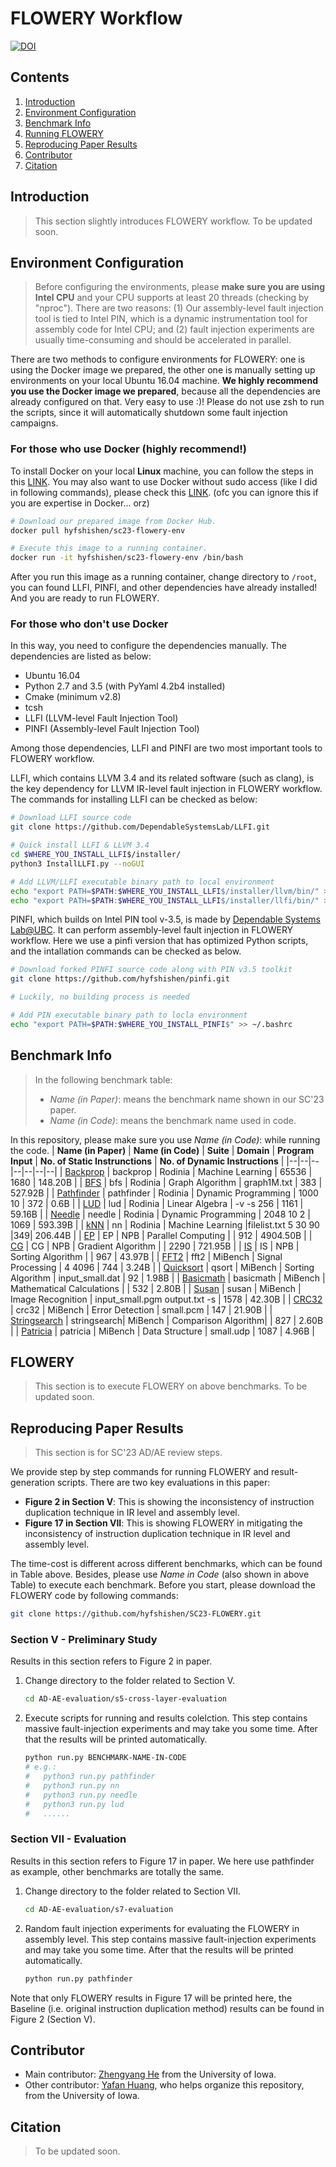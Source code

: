 # FLOWERY Workflow

[![DOI](https://zenodo.org/badge/656308915.svg)](https://zenodo.org/badge/latestdoi/656308915)

## Contents
1. [Introduction](#introduction)
2. [Environment Configuration](#environment-configuration)
3. [Benchmark Info](#benchmark-info)
3. [Running FLOWERY](#flowery)
4. [Reproducing Paper Results](#reproducing-paper-results)
5. [Contributor](#contributor)
6. [Citation](#citation)

## Introduction
> This section slightly introduces FLOWERY workflow. To be updated soon.

## Environment Configuration
> Before configuring the environments, please **make sure you are using Intel CPU** and your CPU supports at least 20 threads (checking by "nproc"). There are two reasons: (1) Our assembly-level fault injection tool is tied to Intel PIN, which is a dynamic instrumentation tool for assembly code for Intel CPU; and (2)  fault injection experiments are usually time-consuming and should be accelerated in parallel.

There are two methods to configure environments for FLOWERY: one is using the Docker image we prepared, the other one is manually setting up environments on your local Ubuntu 16.04 machine. **We highly recommend you use the Docker image we prepared**, because all the dependencies are already configured on that. Very easy to use :)! Please do not use zsh to run the scripts, since it will automatically shutdown some fault injection campaigns.

### For those who use Docker (highly recommend!)
To install Docker on your local **Linux** machine, you can follow the steps in this [LINK](https://docs.docker.com/engine/install/ubuntu/). You may also want to use Docker without sudo access (like I did in following commands), please check this [LINK](https://docs.docker.com/engine/install/linux-postinstall/). (ofc you can ignore this if you are expertise in Docker... orz)
```bash
# Download our prepared image from Docker Hub.
docker pull hyfshishen/sc23-flowery-env

# Execute this image to a running container.
docker run -it hyfshishen/sc23-flowery-env /bin/bash
```
After you run this image as a running container, change directory to ```/root```, you can found LLFI, PINFI, and other dependencies have already installed! And you are ready to run FLOWERY.

### For those who don't use Docker
In this way, you need to configure the dependencies manually. The dependencies are listed as below:
- Ubuntu 16.04
- Python 2.7 and 3.5 (with PyYaml 4.2b4 installed)
- Cmake (minimum v2.8)
- tcsh
- LLFI (LLVM-level Fault Injection Tool)
- PINFI (Assembly-level Fault Injection Tool)

Among those dependencies, LLFI and PINFI are two most important tools to FLOWERY workflow.

LLFI, which contains LLVM 3.4 and its related software (such as clang), is the key dependency for LLVM IR-level fault injection in FLOWERY workflow.
The commands for installing LLFI can be checked as below:
```bash
# Download LLFI source code
git clone https://github.com/DependableSystemsLab/LLFI.git

# Quick install LLFI & LLVM 3.4
cd $WHERE_YOU_INSTALL_LLFI$/installer/
python3 InstallLLFI.py --noGUI

# Add LLVM/LLFI executable binary path to local environment
echo "export PATH=$PATH:$WHERE_YOU_INSTALL_LLFI$/installer/llvm/bin/" >> ~/.bashrc
echo "export PATH=$PATH:$WHERE_YOU_INSTALL_LLFI$/installer/llfi/bin/" >> ~/.bashrc
```

PINFI, which builds on Intel PIN tool v-3.5, is made by [Dependable Systems Lab@UBC](https://blogs.ubc.ca/dependablesystemslab/).
It can perform assembly-level fault injection in FLOWERY workflow.
Here we use a pinfi version that has optimized Python scripts, and the intallation commands can be checked as below.
```bash
# Download forked PINFI source code along with PIN v3.5 toolkit
git clone https://github.com/hyfshishen/pinfi.git

# Luckily, no building process is needed

# Add PIN executable binary path to locla environment
echo "export PATH=$PATH:$WHERE_YOU_INSTALL_PINFI$" >> ~/.bashrc
```

## Benchmark Info
> In the following benchmark table:
>- *Name (in Paper)*: means the benchmark name shown in our SC'23 paper.
>- *Name (in Code)*: means the benchmark name used in code.

In this repository, please make sure you use *Name (in Code)*: while running the code.
| **Name (in Paper)**  | **Name (in Code)** | **Suite** | **Domain** | **Program Input** | **No. of Static Instrunctions** | **No. of Dynamic Instructions** |
|--|--|--|--|--|--|--|
| [Backprop](https://github.com/JuliaParallel/rodinia/tree/master/openmp/backprop)      | backprop    | Rodinia  | Machine Learning    | 65536            | 1680 | 148.20B  |
| [BFS](https://github.com/JuliaParallel/rodinia/tree/master/openmp/bfs)                | bfs         | Rodinia  | Graph Algorithm     | graph1M.txt      | 383  | 527.92B  |
| [Pathfinder](https://github.com/JuliaParallel/rodinia/tree/master/openmp/pathfinder)  | pathfinder  | Rodinia  | Dynamic Programming | 1000 10          | 372  | 0.6B     |
| [LUD](https://github.com/JuliaParallel/rodinia/tree/master/openmp/lud)                | lud         | Rodinia  | Linear Algebra      | -v -s 256        | 1161 | 59.16B   |
| [Needle](https://github.com/JuliaParallel/rodinia/tree/master/openmp/nw)              | needle      | Rodinia  | Dynamic Programming | 2048 10 2        | 1069 | 593.39B  |
| [kNN](https://github.com/JuliaParallel/rodinia/tree/master/openmp/nn)                 | nn          | Rodinia  | Machine Learning    |filelist.txt 5 30 90 |349| 206.44B  |
| [EP](https://www.nas.nasa.gov/software/npb.html)                                      | EP          | NPB      | Parallel Computing  |                  | 912  | 4904.50B |
| [CG](https://www.nas.nasa.gov/software/npb.html)                                      | CG          | NPB      | Gradient Algorithm  |                  | 2290 | 721.95B  |
| [IS](https://www.nas.nasa.gov/software/npb.html)                                      | IS          | NPB      | Sorting Algorithm   |                  | 967  | 43.97B   |
| [FFT2](https://github.com/embecosm/mibench/tree/master/telecomm/FFT)                  | fft2        | MiBench  | Signal Processing   | 4 4096           | 744  | 3.24B    |
| [Quicksort](https://github.com/embecosm/mibench/tree/master/automotive/qsort)         | qsort       | MiBench  | Sorting Algorithm   | input_small.dat  | 92   | 1.98B    |
| [Basicmath](https://github.com/embecosm/mibench/tree/master/automotive/basicmath)     | basicmath   | MiBench  | Mathematical Calculations  |           | 532  | 2.80B    |
| [Susan](https://github.com/embecosm/mibench/tree/master/automotive/susan)             | susan       | MiBench  | Image Recognition   | input_small.pgm output.txt -s | 1578 | 42.30B |
| [CRC32](https://github.com/embecosm/mibench/tree/master/telecomm/CRC32)               | crc32       | MiBench  | Error Detection     | small.pcm        | 147  | 21.90B   |
| [Stringsearch](https://github.com/embecosm/mibench/tree/master/office/stringsearch)   | stringsearch| MiBench  | Comparison Algorithm|                  | 827  | 2.60B    |
| [Patricia](https://github.com/embecosm/mibench/tree/master/network/patricia)          | patricia    | MiBench  | Data Structure      | small.udp        | 1087 | 4.96B    |

## FLOWERY
> This section is to execute FLOWERY on above benchmarks. To be updated soon.

## Reproducing Paper Results
> This section is for SC'23 AD/AE review steps.

We provide step by step commands for running FLOWERY and result-generation scripts.
There are two key evaluations in this paper:
- **Figure 2 in Section V**: This is showing the inconsistency of instruction duplication technique in IR level and assembly level.
- **Figure 17 in Section VII**: This is showing FLOWERY in mitigating the inconsistency of instruction duplication technique in IR level and assembly level.

The time-cost is different across different benchmarks, which can be found in Table above. Besides, please use *Name in Code* (also shown in above Table) to execute each benchmark. Before you start, please download the FLOWERY code by following commands:
```bash
git clone https://github.com/hyfshishen/SC23-FLOWERY.git
```

### Section V - Preliminary Study
Results in this section refers to Figure 2 in paper.
1. Change directory to the folder related to Section V.
    ```bash
    cd AD-AE-evaluation/s5-cross-layer-evaluation
    ```
2. Execute scripts for running and results colelction. This step contains massive fault-injection experiments and may take you some time. After that the results will be printed automatically.
    ```bash
    python run.py BENCHMARK-NAME-IN-CODE
    # e.g.:
    #   python3 run.py pathfinder
    #   python3 run.py nn
    #   python3 run.py needle
    #   python3 run.py lud
    #   ......
    ```

### Section VII  - Evaluation
Results in this section refers to Figure 17 in paper. We here use pathfinder as example, other benchmarks are totally the same.
1. Change directory to the folder related to Section VII.
    ```bash
    cd AD-AE-evaluation/s7-evaluation
    ```
2. Random fault injection experiments for evaluating the FLOWERY in assembly level. This step contains massive fault-injection experiments and may take you some time. After that the results will be printed automatically.
    ```bash
    python run.py pathfinder
    ```
Note that only FLOWERY results in Figure 17 will be printed here, the Baseline (i.e. original instruction duplication method) results can be found in Figure 2 (Section V).

## Contributor
- Main contributor: [Zhengyang He]() from the University of Iowa.
- Other contributor: [Yafan Huang](https://hyfshishen.github.io/), who helps organize this repository, from the University of Iowa.

## Citation
> To be updated soon.
